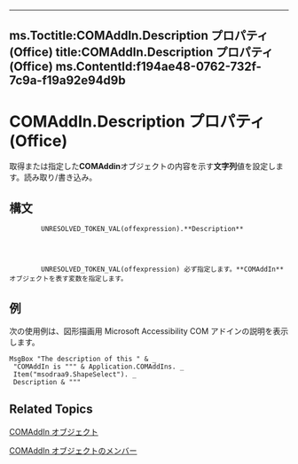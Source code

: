 

---
ms.Toctitle:COMAddIn.Description プロパティ (Office)
title:COMAddIn.Description プロパティ (Office)
ms.ContentId:f194ae48-0762-732f-7c9a-f19a92e94d9b
---
# COMAddIn.Description プロパティ (Office)




取得または指定した**COMAddin**オブジェクトの内容を示す**文字列**値を設定します。読み取り/書き込み。

## 構文

            UNRESOLVED_TOKEN_VAL(offexpression).**Description**




            UNRESOLVED_TOKEN_VAL(offexpression) 必ず指定します。**COMAddIn** オブジェクトを表す変数を指定します。



## 例
次の使用例は、図形描画用 Microsoft Accessibility COM アドインの説明を表示します。

```vba
MsgBox "The description of this " & _ 
 "COMAddIn is """ & Application.COMAddIns. _ 
 Item("msodraa9.ShapeSelect"). _ 
 Description & """
```




## Related Topics

[COMAddIn オブジェクト](dcaa9f0c-20fb-9f53-5f74-9ec0b1cefeea.md)

[COMAddIn オブジェクトのメンバー](698d4d8e-6071-acd3-a39b-ab01fd878452.md)




